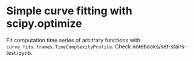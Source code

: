 # Simple curve fitting with scipy.optimize

Fit computation time series of arbitrary functions with `curve_fits.frames.TimeComplexityProfile`. Check notebooks/set-stairs-test.ipynb.
